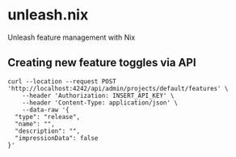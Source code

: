 # unleash.nix

Unleash feature management with Nix


## Creating new feature toggles via API

```
curl --location --request POST 'http://localhost:4242/api/admin/projects/default/features' \
    --header 'Authorization: INSERT_API_KEY' \
    --header 'Content-Type: application/json' \
    --data-raw '{
  "type": "release",
  "name": "",
  "description": "",
  "impressionData": false
}'
```
